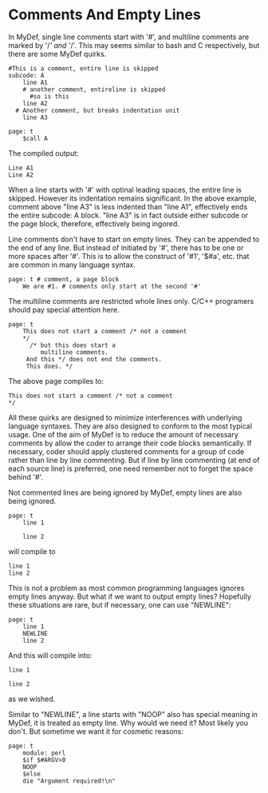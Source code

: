 # Comments And Empty Lines

In MyDef, single line comments start with '#', and multiline comments are marked by '/*' and '*/'. This may seems similar to bash and C respectively, but there are some MyDef quirks.

```
#This is a comment, entire line is skipped
subcode: A
    line A1
    # another comment, entireline is skipped
      #so is this
    line A2
  # Another comment, but breaks indentation unit
    line A3

page: t
    $call A
```

The compiled output:
```
Line A1
Line A2
```
When a line starts with '#' with optinal leading spaces, the entire line is skipped. However its indentation remains significant. In the above example, comment above "line A3" is less indented than "line A1", effectively ends the entire subcode: A block. "line A3" is in fact outside either subcode or the page block, therefore, effectively being ingored.

Line comments don't have to start on empty lines. They can be appended to the end of any line. But instead of initiated by '#', there has to be one or more spaces after '#'. This is to allow the construct of '#1', '$#a', etc. that are common in many language syntax.

```
page: t # comment, a page block
    We are #1. # comments only start at the second '#'

```

The multiline comments are restricted whole lines only. C/C++ programers should pay special attention here.

```
page: t
    This does not start a comment /* not a comment
    */
      /* but this does start a
         multiline comments. 
	 And this */ does not end the comments.
	 This does. */
```
The above page compiles to:
```
This does not start a comment /* not a comment
*/
```

All these quirks are designed to minimize interferences with underlying language syntaxes. They are also designed to conform to the most typical usage. One of the aim of MyDef is to reduce the amount of necessary comments by allow the coder to arrange their code blocks semantically. If necessary, coder should apply clustered comments for a group of code rather than line by line commenting. But if line by line commenting (at end of each source line) is preferred, one need remember not to forget the space behind '#'.

Not commented lines are being ignored by MyDef, empty lines are also being ignored.

```
page: t
    line 1

    line 2
```
will compile to
```
line 1
line 2
```

This is not a problem as most common programming languages ignores empty lines anyway. But what if we want to output empty lines? Hopefully these situations are rare, but if necessary, one can use "NEWLINE":

```
page: t
    line 1
    NEWLINE
    line 2
```
And this will compile into:
```
line 1

line 2
```
as we wished.

Similar to "NEWLINE", a line starts with "NOOP" also has special meaning in MyDef, it is treated as empty line. Why would we need it? Most likely you don't. But sometime we want it for cosmetic reasons:
```
page: t
    module: perl
    $if $#ARGV>0
	NOOP
    $else
	die "Argument required!\n"
```

